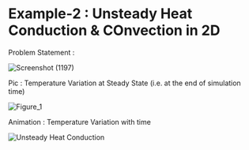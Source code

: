 # Example-2 : Unsteady Heat Conduction & COnvection in 2D

Problem Statement :

![Screenshot (1197)](https://user-images.githubusercontent.com/68963724/120983329-377f2280-c797-11eb-93c3-1c4d92cbeb42.png)


Pic : Temperature Variation at Steady State (i.e. at the end of simulation time)

![Figure_1](https://user-images.githubusercontent.com/68963724/120976028-90e35380-c78f-11eb-93a0-601d7d741d3c.png)


Animation : Temperature Variation with time

![Unsteady Heat Conduction](https://user-images.githubusercontent.com/68963724/120978599-47483800-c792-11eb-999c-05603e3fe06f.gif)
